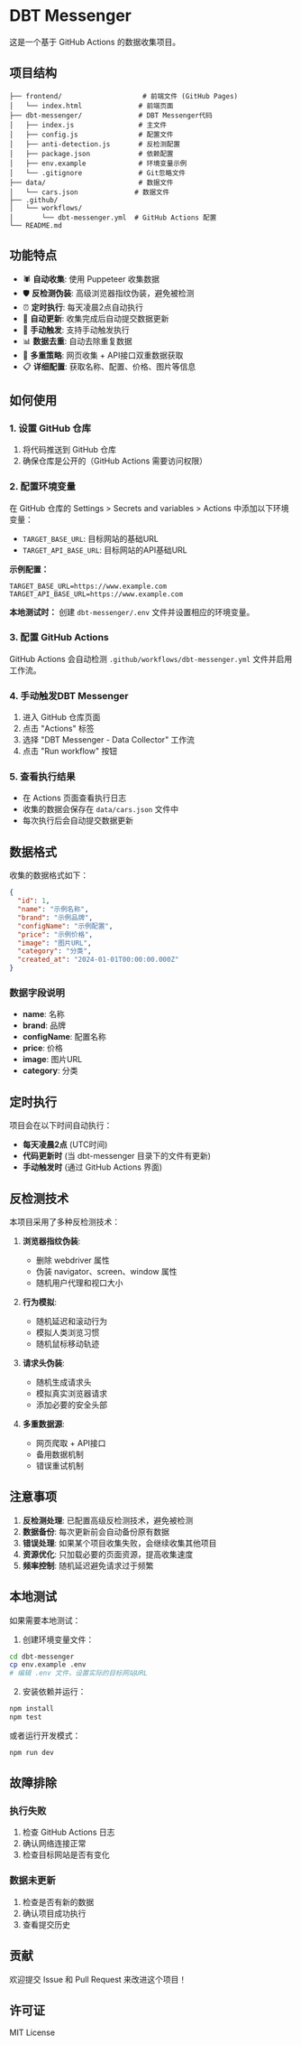 # DBT Messenger

这是一个基于 GitHub Actions 的数据收集项目。

## 项目结构

```
├── frontend/                    # 前端文件 (GitHub Pages)
│   └── index.html              # 前端页面
├── dbt-messenger/              # DBT Messenger代码
│   ├── index.js                # 主文件
│   ├── config.js               # 配置文件
│   ├── anti-detection.js       # 反检测配置
│   ├── package.json            # 依赖配置
│   ├── env.example             # 环境变量示例
│   └── .gitignore              # Git忽略文件
├── data/                       # 数据文件
│   └── cars.json              # 数据文件
├── .github/
│   └── workflows/
│       └── dbt-messenger.yml  # GitHub Actions 配置
└── README.md
```

## 功能特点

- 🕷️ **自动收集**: 使用 Puppeteer 收集数据
- 🛡️ **反检测伪装**: 高级浏览器指纹伪装，避免被检测
- ⏰ **定时执行**: 每天凌晨2点自动执行
- 🔄 **自动更新**: 收集完成后自动提交数据更新
- 🚀 **手动触发**: 支持手动触发执行
- 📊 **数据去重**: 自动去除重复数据
- 🔄 **多重策略**: 网页收集 + API接口双重数据获取
- 📋 **详细配置**: 获取名称、配置、价格、图片等信息

## 如何使用

### 1. 设置 GitHub 仓库

1. 将代码推送到 GitHub 仓库
2. 确保仓库是公开的（GitHub Actions 需要访问权限）

### 2. 配置环境变量

在 GitHub 仓库的 Settings > Secrets and variables > Actions 中添加以下环境变量：

- `TARGET_BASE_URL`: 目标网站的基础URL
- `TARGET_API_BASE_URL`: 目标网站的API基础URL

**示例配置：**
```
TARGET_BASE_URL=https://www.example.com
TARGET_API_BASE_URL=https://www.example.com
```

**本地测试时：**
创建 `dbt-messenger/.env` 文件并设置相应的环境变量。

### 3. 配置 GitHub Actions

GitHub Actions 会自动检测 `.github/workflows/dbt-messenger.yml` 文件并启用工作流。

### 4. 手动触发DBT Messenger

1. 进入 GitHub 仓库页面
2. 点击 "Actions" 标签
3. 选择 "DBT Messenger - Data Collector" 工作流
4. 点击 "Run workflow" 按钮

### 5. 查看执行结果

- 在 Actions 页面查看执行日志
- 收集的数据会保存在 `data/cars.json` 文件中
- 每次执行后会自动提交数据更新

## 数据格式

收集的数据格式如下：

```json
{
  "id": 1,
  "name": "示例名称",
  "brand": "示例品牌",
  "configName": "示例配置",
  "price": "示例价格",
  "image": "图片URL",
  "category": "分类",
  "created_at": "2024-01-01T00:00:00.000Z"
}
```

### 数据字段说明

- **name**: 名称
- **brand**: 品牌
- **configName**: 配置名称
- **price**: 价格
- **image**: 图片URL
- **category**: 分类

## 定时执行

项目会在以下时间自动执行：

- **每天凌晨2点** (UTC时间)
- **代码更新时** (当 dbt-messenger 目录下的文件有更新)
- **手动触发时** (通过 GitHub Actions 界面)

## 反检测技术

本项目采用了多种反检测技术：

1. **浏览器指纹伪装**: 
   - 删除 webdriver 属性
   - 伪装 navigator、screen、window 属性
   - 随机用户代理和视口大小

2. **行为模拟**:
   - 随机延迟和滚动行为
   - 模拟人类浏览习惯
   - 随机鼠标移动轨迹

3. **请求头伪装**:
   - 随机生成请求头
   - 模拟真实浏览器请求
   - 添加必要的安全头部

4. **多重数据源**:
   - 网页爬取 + API接口
   - 备用数据机制
   - 错误重试机制

## 注意事项

1. **反检测处理**: 已配置高级反检测技术，避免被检测
2. **数据备份**: 每次更新前会自动备份原有数据
3. **错误处理**: 如果某个项目收集失败，会继续收集其他项目
4. **资源优化**: 只加载必要的页面资源，提高收集速度
5. **频率控制**: 随机延迟避免请求过于频繁

## 本地测试

如果需要本地测试：

1. 创建环境变量文件：
```bash
cd dbt-messenger
cp env.example .env
# 编辑 .env 文件，设置实际的目标网站URL
```

2. 安装依赖并运行：
```bash
npm install
npm test
```

或者运行开发模式：

```bash
npm run dev
```

## 故障排除

### 执行失败

1. 检查 GitHub Actions 日志
2. 确认网络连接正常
3. 检查目标网站是否有变化

### 数据未更新

1. 检查是否有新的数据
2. 确认项目成功执行
3. 查看提交历史

## 贡献

欢迎提交 Issue 和 Pull Request 来改进这个项目！

## 许可证

MIT License 